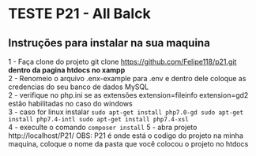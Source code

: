 # TESTE P21 - All Balck

## Instruções para instalar na sua maquina

1 - Faça clone do projeto git clone https://github.com/Felipe118/p21.git <strong>dentro da pagina htdocs no xampp</strong> <br>
2 - Renomeio o arquivo .enx-example para .env e dentro dele coloque as credencias do seu banco de dados MySQL <br>
2 - verifique no php.ini se as extensões extension=fileinfo extension=gd2 estão habilitadas no caso do windows <br>
3 - caso for linux instalar ```sudo apt-get install php7.0-gd sudo apt-get install php7.4-intl sudo apt-get install php7.4-xsl``` <br>
4 - execulte o comando ``` composer install ```
5 - abra projeto http://localhost/P21/  OBS: P21 é onde está o codigo do projeto na minha maquina, coloque o nome da pasta que você colocou o projeto no htdocs <br>
